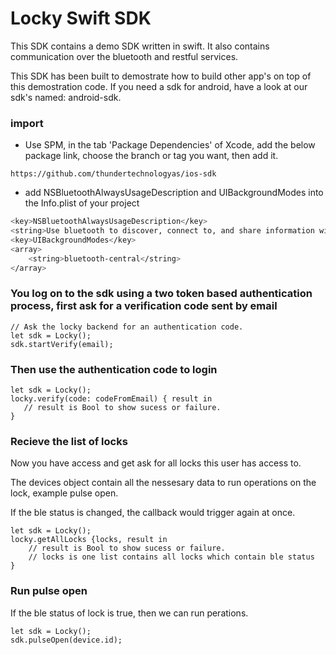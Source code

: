 # Locky Swift SDK
This SDK contains a demo SDK written in swift. It also contains communication over the bluetooth and restful services.

This SDK has been built to demostrate how to build other app's on top of this demostration code. If you need a sdk for android, have a look at our sdk's named: android-sdk.


### import
+ Use SPM, in the tab 'Package Dependencies' of Xcode, add the below package link, choose the branch or tag you want, then add it.

```
https://github.com/thundertechnologyas/ios-sdk
```
+ add NSBluetoothAlwaysUsageDescription and UIBackgroundModes into the Info.plist of your project

``` bash
<key>NSBluetoothAlwaysUsageDescription</key>
<string>Use bluetooth to discover, connect to, and share information with nearby devices</string>
<key>UIBackgroundModes</key>
<array>
	<string>bluetooth-central</string>
</array>
```

### You log on to the sdk using a two token based authentication process, first ask for a verification code sent by email

```
// Ask the locky backend for an authentication code.
let sdk = Locky();
sdk.startVerify(email);
```
### Then use the authentication code to login
```
let sdk = Locky();
locky.verify(code: codeFromEmail) { result in
   // result is Bool to show sucess or failure.
}
```

### Recieve the list of locks
Now you have access and get ask for all locks this user has access to.

The devices object contain all the nessesary data to run operations on the lock, example pulse open.

If the ble status is changed, the callback would trigger again at once.

```
let sdk = Locky();
locky.getAllLocks {locks, result in
    // result is Bool to show sucess or failure.
    // locks is one list contains all locks which contain ble status
}
```

### Run pulse open
If the ble status of lock is true, then we can run perations.

```
let sdk = Locky();
sdk.pulseOpen(device.id);
```

